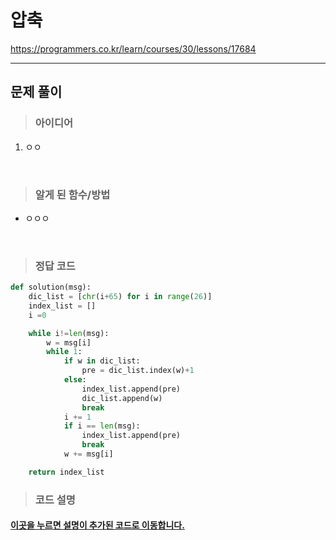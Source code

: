 # 압축
https://programmers.co.kr/learn/courses/30/lessons/17684

<hr>

## 문제 풀이

> ### 아이디어
1. ㅇㅇ

<br>

> ### 알게 된 함수/방법
- ㅇㅇㅇ
    
<br>

> ### 정답 코드
```python
def solution(msg):
    dic_list = [chr(i+65) for i in range(26)]
    index_list = []
    i =0

    while i!=len(msg):
        w = msg[i]
        while 1:
            if w in dic_list:
                pre = dic_list.index(w)+1
            else:
                index_list.append(pre)
                dic_list.append(w)
                break
            i += 1
            if i == len(msg):
                index_list.append(pre)
                break
            w += msg[i]

    return index_list
```

> ### 코드 설명
<h4><a href="../pyCode/19-2 캐시.py">이곳을 누르면 설명이 추가된 코드로 이동합니다.</a></h4>
